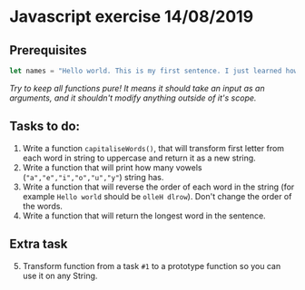 # Javascript exercise 14/08/2019
## Prerequisites
```javascript
let names = "Hello world. This is my first sentence. I just learned how to speak.";
```

*Try to keep all functions pure! It means it should take an input as an arguments, and it shouldn't modify anything outside of it's scope.*

## Tasks to do:

1. Write a function `capitaliseWords()`, that will transform first letter from each word in string to uppercase and return it as a new string.
2. Write a function that will print how many vowels (`"a","e","i","o","u","y"`) string has.
3. Write a function that will reverse the order of each word in the string (for example `Hello world` should be `olleH dlrow`). Don't change the order of the words.
4. Write a function that will return the longest word in the sentence.

## Extra task
5. Transform function from a task `#1` to a prototype function so you can use it on any String.

